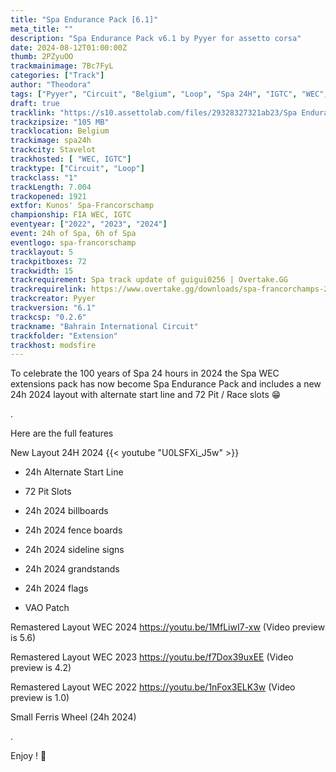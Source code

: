 ```yaml
---
title: "Spa Endurance Pack [6.1]"
meta_title: ""
description: "Spa Endurance Pack v6.1 by Pyyer for assetto corsa"
date: 2024-08-12T01:00:00Z
thumb: 2PZyuOO
trackmainimage: 7Bc7FyL
categories: ["Track"]
author: "Theodora"
tags: ["Pyyer", "Circuit", "Belgium", "Loop", "Spa 24H", "IGTC", "WEC", "2022", "2023", "2024"]
draft: true
tracklink: "https://s10.assettolab.com/files/29328327321ab23/Spa Endurance Extension 6.5.zip"
trackzipsize: "105 MB"
tracklocation: Belgium
trackimage: spa24h
trackcity: Stavelot
trackhosted: [ "WEC, IGTC"]
tracktype: ["Circuit", "Loop"]
trackclass: "1" 
trackLength: 7.004
trackopened: 1921
extfor: Kunos' Spa-Francorschamp
championship: FIA WEC, IGTC
eventyear: ["2022", "2023", "2024"]
event: 24h of Spa, 6h of Spa
eventlogo: spa-francorschamp
tracklayout: 5
trackpitboxes: 72
trackwidth: 15
trackrequirement: Spa track update of guigui0256 | Overtake.GG
trackrequirelink: https://www.overtake.gg/downloads/spa-francorchamps-2022.50090/
trackcreator: Pyyer
trackversion: "6.1"
trackcsp: "0.2.6"
trackname: "Bahrain International Circuit"
trackfolder: "Extension"
trackhost: modsfire
---
```


To celebrate the 100 years of Spa 24 hours in 2024 the Spa WEC extensions pack has now become Spa Endurance Pack and includes a new 24h 2024 layout with alternate start line and 72 Pit / Race slots 😁

.

Here are the full features

New Layout 24H 2024 
{{< youtube "U0LSFXi_J5w" >}}

 - 24h Alternate Start Line

 - 72 Pit Slots

 - 24h 2024 billboards

 - 24h 2024 fence boards

 - 24h 2024 sideline signs

 - 24h 2024 grandstands

 - 24h 2024 flags

 - VAO Patch

Remastered Layout WEC 2024
https://youtu.be/1MfLiwI7-xw (Video preview is 5.6)

Remastered Layout WEC 2023
https://youtu.be/f7Dox39uxEE (Video preview is 4.2)

Remastered Layout WEC 2022
https://youtu.be/1nFox3ELK3w (Video preview is 1.0)

Small Ferris Wheel (24h 2024)

.

Enjoy ! 🙂
